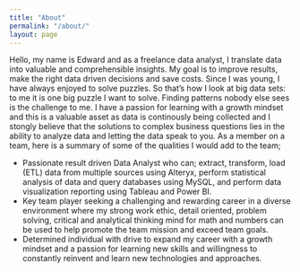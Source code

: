 ```yaml
---
title: "About"
permalink: "/about/"
layout: page
---
```


Hello, my name is Edward and as a freelance data analyst, I translate data into valuable and comprehensible insights. My goal is to improve results, make the right data driven decisions and save costs. Since I was young, I have always enjoyed to solve puzzles. So that’s how I look at big data sets: to me it is one big puzzle I want to solve. Finding patterns nobody else sees is the challenge to me. I have a passion for learning with a growth mindset and this is a valuable asset as data is continously being collected and I stongly believe that the solutions to complex business questions lies in the ability to analyze data and letting the data speak to you. As a member on a team, here is a summary of some of the qualities I would add to the team;
- Passionate result driven Data Analyst who can; extract, transform, load (ETL) data from multiple sources using Alteryx, perform statistical analysis of data and query databases using MySQL, and perform data visualization reporting using Tableau and Power BI. 
- Key team player seeking a challenging and rewarding career in a diverse environment where my strong work ethic, detail oriented, problem solving, critical and analytical thinking mind for math and numbers can be used to help promote the team mission and exceed team goals. 
- Determined individual with drive to expand my career with a growth mindset and a passion for learning new skills and willingness to constantly reinvent and learn new technologies and approaches. 

